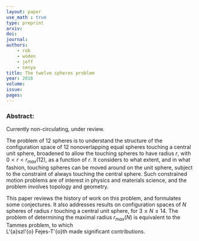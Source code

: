 ```yaml
---
layout: paper
use_math : true
type: preprint
arxiv: 
doi: 
journal:
authors:
    - rob
    - wöden
    - jeff
    - senya
title: The twelve spheres problem
year: 2016
volume: 
issue: 
pages: 
---
```

### Abstract:

Currently non-circulating, under review. 

The problem of  $12$ spheres  is to understand the structure of the  configuration space of $12$ 
nonoverlapping equal spheres  touching a central unit sphere, broadened to allow the touching spheres 
to have radius $r$, with $0< r < r_{max}(12)$, as a function of $r$.  It considers to what extent,
and in what fashion, touching spheres can be moved around on the unit sphere, subject to the constraint 
of always touching the central sphere. Such  constrained motion problems are of interest in physics and 
materials science, and the  problem involves topology and geometry.

This paper reviews the history of work on this problem, and formulates some conjectures. It also addresses 
results on configuration spaces of $N$ spheres of radius $r$ touching a central unit sphere, for $3 \le N\le 14$.
The problem of determining the maximal radius  $r_{max}(N)$ is equivalent to  the Tammes problem, to which  
L\'{a}szl\'{o} Fejes-T\'{o}th made significant contributions.  


